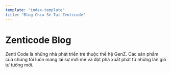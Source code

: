 ```yaml
---
template: "index-template"
title: "Blog Chia Sẻ Tại Zenticode"
---
```


# Zenticode Blog

Zenti Code là những nhà phát triển trẻ thuộc thế hệ GenZ. Các sản phẩm của chúng tôi luôn mang lại sự mới mẻ và đột phá xuất phát từ những làn gió tư tưởng mới.
